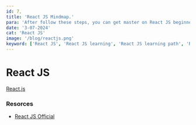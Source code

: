 ```yaml
---
id: 7,
title: 'React JS Mindmap.'
para: 'After follow these steps, you can get master on React JS beginner to master level.'
date: '3-07-2024'
cat: 'React JS'
image: '/blog/reactjs.png'
keyword: ['React JS', 'React JS learning', 'React JS learning path', 'React JS master level']
---
```


# React JS
[React.js](/) 

### Resorces

- [React JS Official](/)
